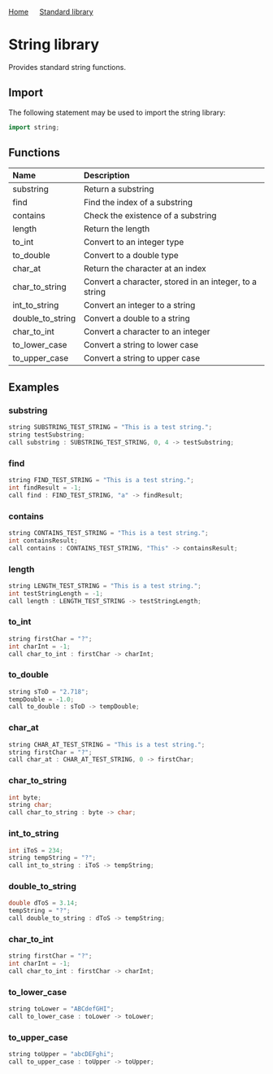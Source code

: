 [Home](https://github.com/puckowski/concert7/blob/master) <span>&emsp;</span> [Standard library](https://github.com/puckowski/concert7/blob/master/standard_library/standard_library.md)

# String library

Provides standard string functions.

## Import

The following statement may be used to import the string library:

```cpp
import string;
```

## Functions

| Name             | Description                                            |
|:-----------------|:-------------------------------------------------------|
| substring        | Return a substring                                     |
| find             | Find the index of a substring                          |
| contains         | Check the existence of a substring                     |
| length           | Return the length                                      |
| to_int           | Convert to an integer type                             |
| to_double        | Convert to a double type                               | 
| char_at          | Return the character at an index                       |
| char_to_string   | Convert a character, stored in an integer, to a string |
| int_to_string    | Convert an integer to a string                         |
| double_to_string | Convert a double to a string                           |
| char_to_int      | Convert a character to an integer                      |
| to_lower_case    | Convert a string to lower case                         |
| to_upper_case    | Convert a string to upper case                         |

## Examples

### substring

```cpp
string SUBSTRING_TEST_STRING = "This is a test string.";
string testSubstring;
call substring : SUBSTRING_TEST_STRING, 0, 4 -> testSubstring;
```

### find

```cpp
string FIND_TEST_STRING = "This is a test string.";
int findResult = -1;
call find : FIND_TEST_STRING, "a" -> findResult;
```

### contains

```cpp
string CONTAINS_TEST_STRING = "This is a test string.";
int containsResult;
call contains : CONTAINS_TEST_STRING, "This" -> containsResult;
```

### length

```cpp
string LENGTH_TEST_STRING = "This is a test string.";
int testStringLength = -1;
call length : LENGTH_TEST_STRING -> testStringLength;
```

### to_int

```cpp
string firstChar = "?";
int charInt = -1;
call char_to_int : firstChar -> charInt;
```

### to_double

```cpp
string sToD = "2.718";
tempDouble = -1.0;
call to_double : sToD -> tempDouble;
```

### char_at

```cpp
string CHAR_AT_TEST_STRING = "This is a test string.";
string firstChar = "?";
call char_at : CHAR_AT_TEST_STRING, 0 -> firstChar;
```

### char_to_string

```cpp
int byte;
string char;
call char_to_string : byte -> char;
```

### int_to_string

```cpp
int iToS = 234;
string tempString = "?";
call int_to_string : iToS -> tempString;
```

### double_to_string

```cpp
double dToS = 3.14;
tempString = "?";
call double_to_string : dToS -> tempString;
```

### char_to_int

```cpp
string firstChar = "?";
int charInt = -1;
call char_to_int : firstChar -> charInt;
```

### to_lower_case

```cpp
string toLower = "ABCdefGHI";
call to_lower_case : toLower -> toLower;
```

### to_upper_case

```cpp
string toUpper = "abcDEFghi";
call to_upper_case : toUpper -> toUpper;
```